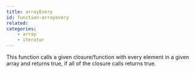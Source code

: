 ```yaml
---
title: arrayEvery
id: function-arrayevery
related:
categories:
    - array
    - iterator
---
```


This function calls a given closure/function with every element in a given array and returns true, if all of the closure calls returns true.